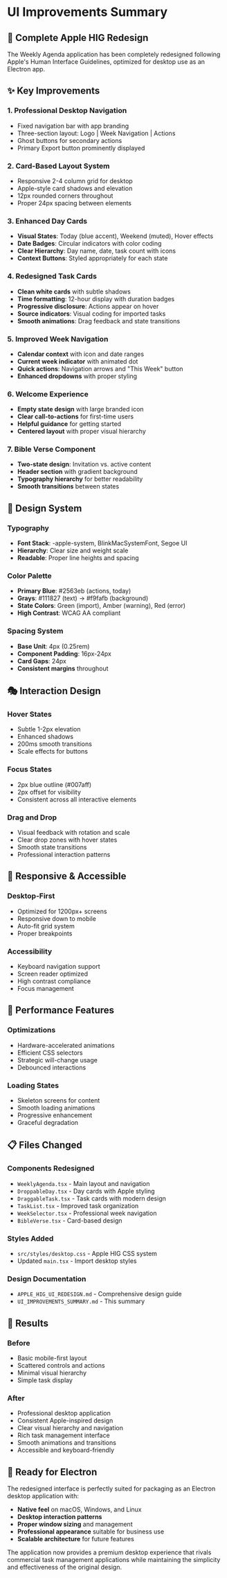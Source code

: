 # UI Improvements Summary

## 🎨 Complete Apple HIG Redesign

The Weekly Agenda application has been completely redesigned following Apple's Human Interface Guidelines, optimized for desktop use as an Electron app.

## ✨ Key Improvements

### 1. **Professional Desktop Navigation**
- Fixed navigation bar with app branding
- Three-section layout: Logo | Week Navigation | Actions
- Ghost buttons for secondary actions
- Primary Export button prominently displayed

### 2. **Card-Based Layout System**
- Responsive 2-4 column grid for desktop
- Apple-style card shadows and elevation
- 12px rounded corners throughout
- Proper 24px spacing between elements

### 3. **Enhanced Day Cards**
- **Visual States**: Today (blue accent), Weekend (muted), Hover effects
- **Date Badges**: Circular indicators with color coding
- **Clear Hierarchy**: Day name, date, task count with icons
- **Context Buttons**: Styled appropriately for each state

### 4. **Redesigned Task Cards**
- **Clean white cards** with subtle shadows
- **Time formatting**: 12-hour display with duration badges
- **Progressive disclosure**: Actions appear on hover
- **Source indicators**: Visual coding for imported tasks
- **Smooth animations**: Drag feedback and state transitions

### 5. **Improved Week Navigation**
- **Calendar context** with icon and date ranges
- **Current week indicator** with animated dot
- **Quick actions**: Navigation arrows and "This Week" button
- **Enhanced dropdowns** with proper styling

### 6. **Welcome Experience**
- **Empty state design** with large branded icon
- **Clear call-to-actions** for first-time users
- **Helpful guidance** for getting started
- **Centered layout** with proper visual hierarchy

### 7. **Bible Verse Component**
- **Two-state design**: Invitation vs. active content
- **Header section** with gradient background
- **Typography hierarchy** for better readability
- **Smooth transitions** between states

## 🎯 Design System

### **Typography**
- **Font Stack**: -apple-system, BlinkMacSystemFont, Segoe UI
- **Hierarchy**: Clear size and weight scale
- **Readable**: Proper line heights and spacing

### **Color Palette**
- **Primary Blue**: #2563eb (actions, today)
- **Grays**: #111827 (text) → #f9fafb (background)
- **State Colors**: Green (import), Amber (warning), Red (error)
- **High Contrast**: WCAG AA compliant

### **Spacing System**
- **Base Unit**: 4px (0.25rem)
- **Component Padding**: 16px-24px
- **Card Gaps**: 24px
- **Consistent margins** throughout

## 🎭 Interaction Design

### **Hover States**
- Subtle 1-2px elevation
- Enhanced shadows
- 200ms smooth transitions
- Scale effects for buttons

### **Focus States**
- 2px blue outline (#007aff)
- 2px offset for visibility
- Consistent across all interactive elements

### **Drag and Drop**
- Visual feedback with rotation and scale
- Clear drop zones with hover states
- Smooth state transitions
- Professional interaction patterns

## 📱 Responsive & Accessible

### **Desktop-First**
- Optimized for 1200px+ screens
- Responsive down to mobile
- Auto-fit grid system
- Proper breakpoints

### **Accessibility**
- Keyboard navigation support
- Screen reader optimized
- High contrast compliance
- Focus management

## 🚀 Performance Features

### **Optimizations**
- Hardware-accelerated animations
- Efficient CSS selectors
- Strategic will-change usage
- Debounced interactions

### **Loading States**
- Skeleton screens for content
- Smooth loading animations
- Progressive enhancement
- Graceful degradation

## 📋 Files Changed

### **Components Redesigned**
- `WeeklyAgenda.tsx` - Main layout and navigation
- `DroppableDay.tsx` - Day cards with Apple styling
- `DraggableTask.tsx` - Task cards with modern design
- `TaskList.tsx` - Improved task organization
- `WeekSelector.tsx` - Professional week navigation
- `BibleVerse.tsx` - Card-based design

### **Styles Added**
- `src/styles/desktop.css` - Apple HIG CSS system
- Updated `main.tsx` - Import desktop styles

### **Design Documentation**
- `APPLE_HIG_UI_REDESIGN.md` - Comprehensive design guide
- `UI_IMPROVEMENTS_SUMMARY.md` - This summary

## 🎉 Results

### **Before**
- Basic mobile-first layout
- Scattered controls and actions
- Minimal visual hierarchy
- Simple task display

### **After**
- Professional desktop application
- Consistent Apple-inspired design
- Clear visual hierarchy and navigation
- Rich task management interface
- Smooth animations and transitions
- Accessible and keyboard-friendly

## 🔮 Ready for Electron

The redesigned interface is perfectly suited for packaging as an Electron desktop application with:

- **Native feel** on macOS, Windows, and Linux
- **Desktop interaction patterns**
- **Proper window sizing** and management
- **Professional appearance** suitable for business use
- **Scalable architecture** for future features

The application now provides a premium desktop experience that rivals commercial task management applications while maintaining the simplicity and effectiveness of the original design.